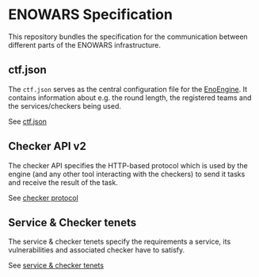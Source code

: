# ENOWARS Specification
This repository bundles the specification for the communication between different parts of the ENOWARS infrastructure.

## ctf.json
The `ctf.json` serves as the central configuration file for the [EnoEngine](https://github.com/enowars/EnoEngine). It contains information about e.g. the round length, the registered teams and the services/checkers being used.

See [ctf.json](ctf_json.md)

## Checker API v2
The checker API specifies the HTTP-based protocol which is used by the engine (and any other tool interacting with the checkers) to send it tasks and receive the result of the task.

See [checker protocol](checker_protocol.md)

## Service & Checker tenets
The service & checker tenets specify the requirements a service, its vulnerabilities and associated checker have to satisfy.

See [service & checker tenets](service_checker_tenets.md)